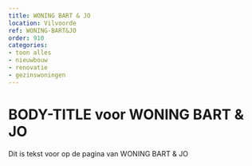 ```yaml
---
title: WONING BART & JO
location: Vilvoorde
ref: WONING-BART&JO
order: 910
categories:
- toon alles
- nieuwbouw
- renovatie
- gezinswoningen
---
```

# BODY-TITLE voor WONING BART & JO

Dit is tekst voor op de pagina van WONING BART & JO